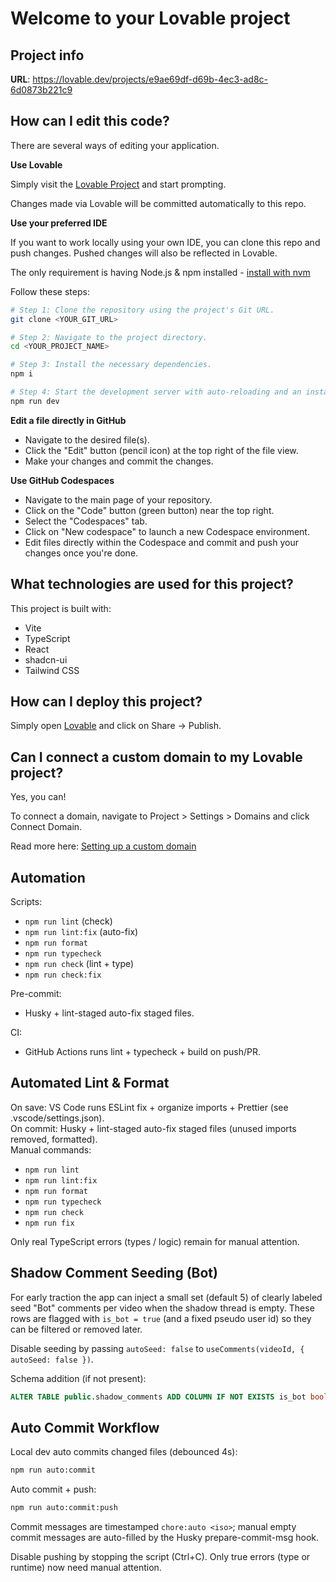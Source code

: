 # Welcome to your Lovable project

## Project info

**URL**: https://lovable.dev/projects/e9ae69df-d69b-4ec3-ad8c-6d0873b221c9

## How can I edit this code?

There are several ways of editing your application.

**Use Lovable**

Simply visit the [Lovable Project](https://lovable.dev/projects/e9ae69df-d69b-4ec3-ad8c-6d0873b221c9) and start prompting.

Changes made via Lovable will be committed automatically to this repo.

**Use your preferred IDE**

If you want to work locally using your own IDE, you can clone this repo and push changes. Pushed changes will also be reflected in Lovable.

The only requirement is having Node.js & npm installed - [install with nvm](https://github.com/nvm-sh/nvm#installing-and-updating)

Follow these steps:

```sh
# Step 1: Clone the repository using the project's Git URL.
git clone <YOUR_GIT_URL>

# Step 2: Navigate to the project directory.
cd <YOUR_PROJECT_NAME>

# Step 3: Install the necessary dependencies.
npm i

# Step 4: Start the development server with auto-reloading and an instant preview.
npm run dev
```

**Edit a file directly in GitHub**

- Navigate to the desired file(s).
- Click the "Edit" button (pencil icon) at the top right of the file view.
- Make your changes and commit the changes.

**Use GitHub Codespaces**

- Navigate to the main page of your repository.
- Click on the "Code" button (green button) near the top right.
- Select the "Codespaces" tab.
- Click on "New codespace" to launch a new Codespace environment.
- Edit files directly within the Codespace and commit and push your changes once you're done.

## What technologies are used for this project?

This project is built with:

- Vite
- TypeScript
- React
- shadcn-ui
- Tailwind CSS

## How can I deploy this project?

Simply open [Lovable](https://lovable.dev/projects/e9ae69df-d69b-4ec3-ad8c-6d0873b221c9) and click on Share -> Publish.

## Can I connect a custom domain to my Lovable project?

Yes, you can!

To connect a domain, navigate to Project > Settings > Domains and click Connect Domain.

Read more here: [Setting up a custom domain](https://docs.lovable.dev/features/custom-domain#custom-domain)

## Automation

Scripts:
- `npm run lint` (check)
- `npm run lint:fix` (auto-fix)
- `npm run format`
- `npm run typecheck`
- `npm run check` (lint + type)
- `npm run check:fix`

Pre-commit:
- Husky + lint-staged auto-fix staged files.

CI:
- GitHub Actions runs lint + typecheck + build on push/PR.

## Automated Lint & Format

On save: VS Code runs ESLint fix + organize imports + Prettier (see .vscode/settings.json).  
On commit: Husky + lint-staged auto-fix staged files (unused imports removed, formatted).  
Manual commands:
- `npm run lint`
- `npm run lint:fix`
- `npm run format`
- `npm run typecheck`
- `npm run check`
- `npm run fix`

Only real TypeScript errors (types / logic) remain for manual attention.

## Shadow Comment Seeding (Bot)

For early traction the app can inject a small set (default 5) of clearly labeled seed "Bot" comments per video when the shadow thread is empty. These rows are flagged with `is_bot = true` (and a fixed pseudo user id) so they can be filtered or removed later.

Disable seeding by passing `autoSeed: false` to `useComments(videoId, { autoSeed: false })`.

Schema addition (if not present):

```sql
ALTER TABLE public.shadow_comments ADD COLUMN IF NOT EXISTS is_bot boolean DEFAULT false;
```

## Auto Commit Workflow

Local dev auto commits changed files (debounced 4s):
```bash
npm run auto:commit
```
Auto commit + push:
```bash
npm run auto:commit:push
```
Commit messages are timestamped `chore:auto <iso>`; manual empty commit messages are auto-filled by the Husky prepare-commit-msg hook.

Disable pushing by stopping the script (Ctrl+C). Only true errors (type or runtime) now need manual attention.
